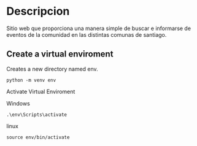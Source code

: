 # Descripcion
Sitio web que proporciona una manera simple de buscar e informarse de eventos de la comunidad en las distintas comunas de santiago.

## Create a virtual enviroment
 
Creates a new directory named env.
```
python -m venv env

```

Activate Virtual Enviroment

Windows
```
.\env\Scripts\activate

```

linux
```
source env/bin/activate

```